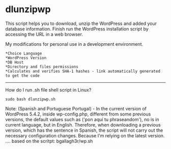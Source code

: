 # dlunzipwp
This script helps you to download, unzip the WordPress and added your database information.
Finish run the WordPress installation script by accessing the URL in a web browser.

My modifications for personal use in a development environment.

    *Choice Language
    *WordPress Version
    *DB Host
    *Directory and files permissions
    *Calculates and verifies SHA-1 hashes - link automatically generated to get the code
----
How do I run .sh file shell script in Linux?

`sudo bash dlunzipwp.sh`

Note:
(Spanish and Portuguese Portugal) - In the current version of WordPress 5.4.2, inside wp-config.php, different from some previous versions, the default values such as ('pon aquí tu phraseandom'), no is in current language, but in English. Therefore, when downloading a previous version, which has the sentence in Spanish, the script will not carry out the necessary configuration changes. Because I'm relying on the latest version.
....
based on the scritpt: bgallagh3r/wp.sh
